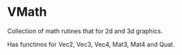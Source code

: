 # VMath

Collection of math rutines that for 2d and 3d graphics.

Has functinos for Vec2, Vec3, Vec4, Mat3, Mat4 and Quat.